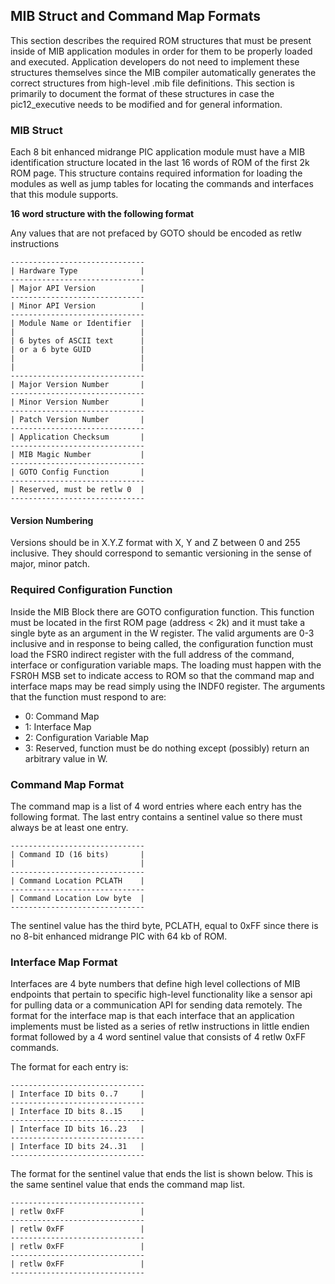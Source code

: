 ## MIB Struct and Command Map Formats
This section describes the required ROM structures that must be present inside of MIB application modules in order for them to be properly loaded and executed.  Application developers do not need to implement these structures themselves since the MIB compiler automatically generates the correct structures from high-level .mib file definitions.  This section is primarily to document the format of these structures in case the pic12_executive needs to be modified and for general information.

### MIB Struct
Each 8 bit enhanced midrange PIC application module must have a MIB identification structure located in the last 16 words of ROM of the first 2k ROM page.  This structure contains required information for loading the modules as well as jump tables for locating the commands and interfaces that this module supports.

**16 word structure with the following format**

Any values that are not prefaced by GOTO should be encoded as retlw instructions

```
------------------------------
| Hardware Type	  			 |
------------------------------
| Major API Version 	  	 |
------------------------------
| Minor API Version 		 |
------------------------------
| Module Name or Identifier	 |
| 							 |
| 6 bytes of ASCII text 	 |
| or a 6 byte GUID		 	 |
|							 |
|							 |
------------------------------
| Major Version Number 		 |
------------------------------
| Minor Version Number 		 |
------------------------------
| Patch Version Number 		 |
------------------------------
| Application Checksum 		 |
------------------------------
| MIB Magic Number 			 |
------------------------------
| GOTO Config Function 		 |
------------------------------
| Reserved, must be retlw 0	 |
------------------------------
```

#### Version Numbering
Versions should be in X.Y.Z format with X, Y and Z between 0 and 255 inclusive.  They should correspond to semantic versioning in the sense of major, minor patch.

### Required Configuration Function
Inside the MIB Block there are GOTO configuration function.  This function must be located in the first ROM page (address < 2k) and it must take a single byte as an argument in the W register.  The valid arguments are 0-3 inclusive and in response to being called, the configuration function must load the FSR0 indirect register with the full address of the command, interface or configuration variable maps.  The loading must happen with the FSR0H MSB set to indicate access to ROM so that the command map and interface maps may be read simply using the INDF0 register.  The arguments that the function must respond to are:

- 0: Command Map
- 1: Interface Map
- 2: Configuration Variable Map
- 3: Reserved, function must be do nothing except (possibly) return an arbitrary value in W.

### Command Map Format
The command map is a list of 4 word entries where each entry has the following format.  The last entry contains a sentinel value so there must always be at least one entry.

```
------------------------------
| Command ID (16 bits) 		 |
| 							 |
------------------------------
| Command Location PCLATH	 |
------------------------------
| Command Location Low byte	 |
------------------------------
```

The sentinel value has the third byte, PCLATH, equal to 0xFF since there is no 8-bit enhanced midrange PIC with 64 kb of ROM.

### Interface Map Format
Interfaces are 4 byte numbers that define high level collections of MIB endpoints that pertain to specific high-level functionality like a sensor api for pulling data or a communication API for sending data remotely.  The format for the interface map is that each interface that an application implements must be listed as a series of retlw instructions in little endien format followed by a 4 word sentinel value that consists of 4 retlw 0xFF commands.

The format for each entry is:

```
------------------------------
| Interface ID bits 0..7 	 |
------------------------------
| Interface ID bits 8..15	 |
------------------------------
| Interface ID bits 16..23	 |
------------------------------
| Interface ID bits 24..31	 |
------------------------------
```

The format for the sentinel value that ends the list is shown below.  This is the same sentinel value that ends the command map list.

```
------------------------------
| retlw 0xFF			 	 |
------------------------------
| retlw 0xFF			 	 |
------------------------------
| retlw 0xFF			 	 |
------------------------------
| retlw 0xFF			 	 |
------------------------------
```
